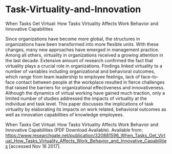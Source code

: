 # Task-Virtuality-and-Innovation
When Tasks Get Virtual: How Tasks Virtuality Affects Work Behavior and Innovative Capabilities

Since organizations have become more global, the structures in organizations have been transformed into more flexible units. With these changes, many new approaches have emerged in management practice. Among all others, virtuality in organizations received a growing attention in the last decade. Extensive amount of research confirmed the fact that virtuality plays a crucial role in organizations. Findings linked virtuality to a number of variables including organizational and behavioral outcomes, which range from team leadership to employee feelings, lack of face-to-face contact between people at the workplace resulted in fierce challenges that raised the barriers for organizational effectiveness and innovativeness. Although the dynamics of virtual working have gained much traction, only a limited number of studies addressed the impacts of virtuality at the individual and task level. This paper discusses the implications of task virtuality by elaborating its impacts on work related, behavioral outcomes as well as innovation capabilities of knowledge employees. 

When Tasks Get Virtual: How Tasks Virtuality Affects Work Behavior and Innovative Capabilities (PDF Download Available). Available from: https://www.researchgate.net/publication/320881596_When_Tasks_Get_Virtual_How_Tasks_Virtuality_Affects_Work_Behavior_and_Innovative_Capabilities [accessed Nov 16 2017].
